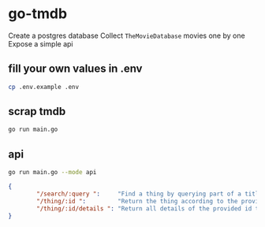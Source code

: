 # go-tmdb

Create a postgres database
Collect `TheMovieDatabase` movies one by one
Expose a simple api 

## fill your own values in .env
```sh
cp .env.example .env
```

## scrap tmdb
```sh
go run main.go
```

## api
```sh
go run main.go --mode api
```

```json
{
		"/search/:query ":     "Find a thing by querying part of a title. eg: /search/Amélie",
		"/thing/:id ":         "Return the thing according to the provided id. eg: /thing/211",
		"/thing/:id/details ": "Return all details of the provided id thing. eg: /thing/211/details",
}
```
